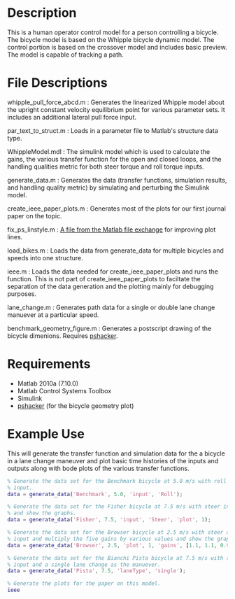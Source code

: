 Description
===========
This is a human operator control model for a person controlling a bicycle. The
bicycle model is based on the Whipple bicycle dynamic model. The control
portion is based on the crossover model and includes basic preview. The model
is capable of tracking a path.

File Descriptions
===================
whipple_pull_force_abcd.m : Generates the linearized Whipple model about the
upright constant velocity equilibrium point for various parameter sets. It
includes an additional lateral pull force input.

par_text_to_struct.m : Loads in a parameter file to Matlab's structure data
type.

WhippleModel.mdl : The simulink model which is used to calculate the
gains, the various transfer function for the open and closed loops, and the
handling qualities metric for both steer torque and roll torque inputs.

generate_data.m : Generates the data (transfer functions, simulation results,
and handling quality metric) by simulating and perturbing the Simulink model.

create_ieee_paper_plots.m : Generates most of the plots for our first journal
paper on the topic.

fix_ps_linstyle.m : [A file from the Matlab file
exchange](http://www.mathworks.com/matlabcentral/fileexchange/17928) for
improving plot lines.

load_bikes.m : Loads the data from generate_data for multiple bicycles and
speeds into one structure.

ieee.m : Loads the data needed for create_ieee_paper_plots and runs the
function. This is not part of create_ieee_paper_plots to faciltate the
separation of the data generation and the plotting mainly for debugging
purposes.

lane_change.m : Generates path data for a single or double lane change manuever
at a particular speed.

benchmark_geometry_figure.m : Generates a postscript drawing of the bicycle
dimenions. Requires [pshacker](http://bicycle.tudelft.nl/schwab/pshacker/).

Requirements
============
- Matlab 2010a (7.10.0)
- Matlab Control Systems Toolbox
- Simulink
- [pshacker](http://bicycle.tudelft.nl/schwab/pshacker/) (for the bicycle
  geometry plot)

Example Use
===========
This will generate the transfer function and simulation data for the a bicycle
in a lane change maneuver and plot basic time histories of the inputs and
outputs along with bode plots of the various transfer functions.

```matlab
% Generate the data set for the Benchmark bicycle at 5.0 m/s with roll as the
% input.
data = generate_data('Benchmark', 5.0, 'input', 'Roll');

% Generate the data set for the Fisher bicycle at 7.5 m/s with steer input
% and show the graphs.
data = generate_data('Fisher', 7.5, 'input', 'Steer', 'plot', 1);

% Generate the data set for the Browser bicycle at 2.5 m/s with steer as an
% input and multiply the five gains by various values and show the graphs.
data = generate_data('Browser', 2.5, 'plot', 1, 'gains', [1.1, 1.1, 0.9, 1.0, 0.8])

% Generate the data set for the Bianchi Pista bicycle at 7.5 m/s with steer as the
% input and a single lane change as the manuever.
data = generate_data('Pista', 7.5, 'laneType', 'single');

% Generate the plots for the paper on this model.
ieee
```

